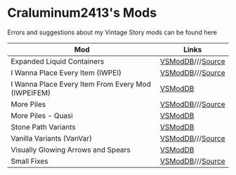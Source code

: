 # Craluminum2413's Mods
Errors and suggestions about my Vintage Story mods can be found here

|Mod|Links|
|---|---|
|Expanded Liquid Containers|[VSModDB](https://mods.vintagestory.at/exlico)///[Source](https://github.com/Craluminum2413/ExpandedLiquidContainers)|
|I Wanna Place Every Item (IWPEI)|[VSModDB](https://mods.vintagestory.at/iwpei)///[Source](https://github.com/Craluminum2413/IWannaPlaceEveryItem)|
|I Wanna Place Every Item From Every Mod (IWPEIFEM)|[VSModDB](https://mods.vintagestory.at/iwpeifem)|
|More Piles|[VSModDB](https://mods.vintagestory.at/morepiles)///[Source](https://github.com/Craluminum2413/MorePiles)|
|More Piles - Quasi|[VSModDB](https://mods.vintagestory.at/qmorepiles)|
|Stone Path Variants|[VSModDB](https://mods.vintagestory.at/ssppvv)|
|Vanilla Variants (VanVar)|[VSModDB](https://mods.vintagestory.at/vanvar)///[Source](https://github.com/Craluminum2413/VanillaVariants)|
|Visually Glowing Arrows and Spears|[VSModDB](https://mods.vintagestory.at/vgaas)|
|Small Fixes|[VSModDB](https://mods.vintagestory.at/smallfixes)///[Source](https://github.com/Craluminum2413/SmallFixes)|
